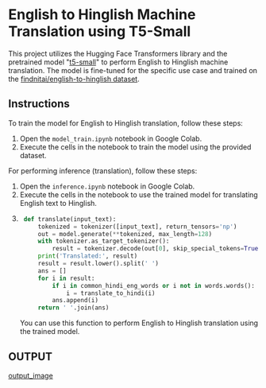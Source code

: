 # English to Hinglish Machine Translation using T5-Small

This project utilizes the Hugging Face Transformers library and the pretrained model "[t5-small](https://huggingface.co/t5-small)" to perform English to Hinglish machine translation. The model is fine-tuned for the specific use case and trained on the [findnitai/english-to-hinglish dataset](https://huggingface.co/datasets/findnitai/english-to-hinglish).

## Instructions

To train the model for English to Hinglish translation, follow these steps:

1. Open the `model_train.ipynb` notebook in Google Colab.
2. Execute the cells in the notebook to train the model using the provided dataset.

For performing inference (translation), follow these steps:

1. Open the `inference.ipynb` notebook in Google Colab.
2. Execute the cells in the notebook to use the trained model for translating English text to Hinglish.
3. ```python
    def translate(input_text):
        tokenized = tokenizer([input_text], return_tensors='np')
        out = model.generate(**tokenized, max_length=128)
        with tokenizer.as_target_tokenizer():
            result = tokenizer.decode(out[0], skip_special_tokens=True)
        print('Translated:', result)
        result = result.lower().split(' ')
        ans = []
        for i in result:
            if i in common_hindi_eng_words or i not in words.words():
                i = translate_to_hindi(i)
            ans.append(i)
        return ' '.join(ans)
    ```
    You can use this function to perform English to Hinglish translation using the trained model.

## OUTPUT
[output_image](https://github.com/Ayan-Ansar/Eng2HingTranslator/blob/main/output_of_input_text.png)



    
   
